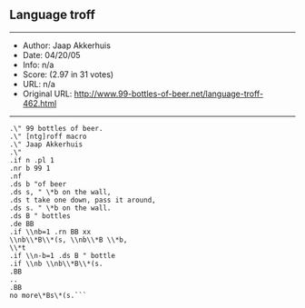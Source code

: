
## Language troff ##
---
- Author: Jaap Akkerhuis
- Date: 04/20/05
- Info: n/a
- Score:  (2.97 in 31 votes)
- URL: n/a
- Original URL: http://www.99-bottles-of-beer.net/language-troff-462.html
---

```.\"
.\" 99 bottles of beer.
.\" [ntg]roff macro
.\" Jaap Akkerhuis
.\"
.if n .pl 1
.nr b 99 1
.nf
.ds b "of beer
.ds s, " \*b on the wall,
.ds t take one down, pass it around,
.ds s. " \*b on the wall.
.ds B " bottles
.de BB
.if \\nb=1 .rn BB xx
\\nb\\*B\\*(s, \\nb\\*B \\*b,
\\*t
.if \\n-b=1 .ds B " bottle
.if \\nb \\nb\\*B\\*(s.
.BB
..
.BB
no more\*Bs\*(s.```